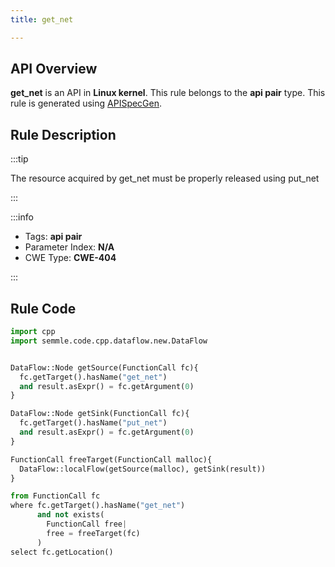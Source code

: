 ```yaml
---
title: get_net

---
```



## API Overview
**get_net** is an API in **Linux kernel**. This rule belongs to the **api pair** type. This rule is generated using [APISpecGen](../../tools/APISpecGen).
## Rule Description

:::tip

The resource acquired by get_net must be properly released using put_net

:::

:::info

- Tags: **api pair**
- Parameter Index: **N/A**
- CWE Type: **CWE-404**

:::

## Rule Code
```python
import cpp
import semmle.code.cpp.dataflow.new.DataFlow


DataFlow::Node getSource(FunctionCall fc){
  fc.getTarget().hasName("get_net")
  and result.asExpr() = fc.getArgument(0)
}

DataFlow::Node getSink(FunctionCall fc){
  fc.getTarget().hasName("put_net")
  and result.asExpr() = fc.getArgument(0)
}

FunctionCall freeTarget(FunctionCall malloc){
  DataFlow::localFlow(getSource(malloc), getSink(result))
}

from FunctionCall fc
where fc.getTarget().hasName("get_net")
      and not exists(
        FunctionCall free| 
        free = freeTarget(fc)
      )
select fc.getLocation()

    
```